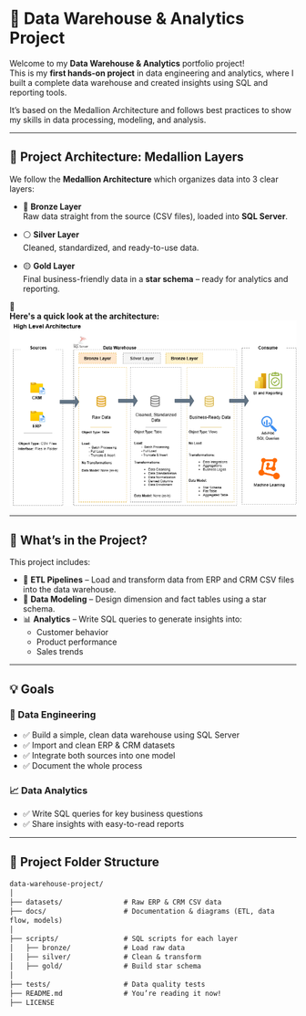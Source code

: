 # 🎯 Data Warehouse & Analytics Project

Welcome to my **Data Warehouse & Analytics** portfolio project!  
This is my **first hands-on project** in data engineering and analytics, where I built a complete data warehouse and created insights using SQL and reporting tools.  

It’s based on the Medallion Architecture and follows best practices to show my skills in data processing, modeling, and analysis.

---

## 🧱 Project Architecture: Medallion Layers

We follow the **Medallion Architecture** which organizes data into 3 clear layers:

- 🔸 **Bronze Layer**  
  Raw data straight from the source (CSV files), loaded into **SQL Server**.

- ⚪ **Silver Layer**  
  Cleaned, standardized, and ready-to-use data.

- 🟡 **Gold Layer**  
  Final business-friendly data in a **star schema** – ready for analytics and reporting.

📌  
**Here's a quick look at the architecture:**  
![Data Architecture](docs/Arch.drawio.png)

---

## 📘 What’s in the Project?

This project includes:

- 🔄 **ETL Pipelines** – Load and transform data from ERP and CRM CSV files into the data warehouse.
- 🧩 **Data Modeling** – Design dimension and fact tables using a star schema.
- 📊 **Analytics** – Write SQL queries to generate insights into:
  - Customer behavior  
  - Product performance  
  - Sales trends

---

## 💡 Goals

### 🔧 Data Engineering  
- ✅ Build a simple, clean data warehouse using SQL Server  
- ✅ Import and clean ERP & CRM datasets  
- ✅ Integrate both sources into one model  
- ✅ Document the whole process  

### 📈 Data Analytics  
- ✅ Write SQL queries for key business questions  
- ✅ Share insights with easy-to-read reports  

---

## 📂 Project Folder Structure

```text
data-warehouse-project/
│
├── datasets/               # Raw ERP & CRM CSV data
├── docs/                   # Documentation & diagrams (ETL, data flow, models)
│
├── scripts/                # SQL scripts for each layer
│   ├── bronze/             # Load raw data
│   ├── silver/             # Clean & transform
│   ├── gold/               # Build star schema
│
├── tests/                  # Data quality tests
├── README.md               # You’re reading it now!
├── LICENSE
